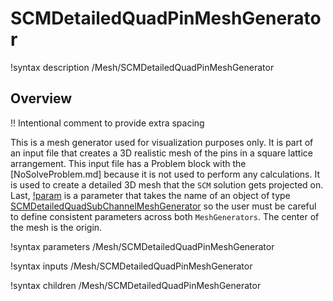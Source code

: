 # SCMDetailedQuadPinMeshGenerator

!syntax description /Mesh/SCMDetailedQuadPinMeshGenerator

## Overview

!! Intentional comment to provide extra spacing

This is a mesh generator used for visualization purposes only. It is part of an input file that creates
a 3D realistic mesh of the pins in a square lattice arrangement. This input file has a Problem block
with the [NoSolveProblem.md] because it is not used to perform any calculations. It is used to create a detailed 3D mesh that the `SCM` solution gets projected on. Last, [!param](/Mesh/SCMDetailedQuadPinMeshGenerator/input) is a parameter that takes the name of an object of type [SCMDetailedQuadSubChannelMeshGenerator](SCMDetailedQuadSubChannelMeshGenerator.md) so the user must be careful to define consistent
parameters across both `MeshGenerators`. The center of the mesh is the origin.

!syntax parameters /Mesh/SCMDetailedQuadPinMeshGenerator

!syntax inputs /Mesh/SCMDetailedQuadPinMeshGenerator

!syntax children /Mesh/SCMDetailedQuadPinMeshGenerator
